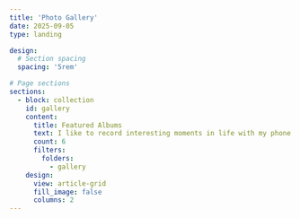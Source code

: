 ```yaml
---
title: 'Photo Gallery'
date: 2025-09-05
type: landing

design:
  # Section spacing
  spacing: '5rem'

# Page sections
sections:
  - block: collection
    id: gallery
    content:
      title: Featured Albums
      text: I like to record interesting moments in life with my phone. Here are some silhouettes from my albums.
      count: 6
      filters:
        folders:
          - gallery
    design:
      view: article-grid
      fill_image: false
      columns: 2
---
```

  